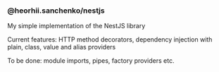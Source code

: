 
### @heorhii.sanchenko/nestjs

My simple implementation of the NestJS library

Current features: HTTP method decorators, dependency injection with plain, class, value and alias providers

To be done: module imports, pipes, factory providers etc.
